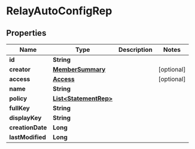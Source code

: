 

# RelayAutoConfigRep


## Properties

Name | Type | Description | Notes
------------ | ------------- | ------------- | -------------
**id** | **String** |  | 
**creator** | [**MemberSummary**](MemberSummary.md) |  |  [optional]
**access** | [**Access**](Access.md) |  |  [optional]
**name** | **String** |  | 
**policy** | [**List&lt;StatementRep&gt;**](StatementRep.md) |  | 
**fullKey** | **String** |  | 
**displayKey** | **String** |  | 
**creationDate** | **Long** |  | 
**lastModified** | **Long** |  | 



